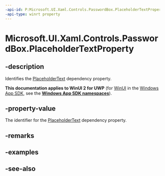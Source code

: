 ```yaml
---
-api-id: P:Microsoft.UI.Xaml.Controls.PasswordBox.PlaceholderTextProperty
-api-type: winrt property
---
```


<!-- Property syntax
public Windows.UI.Xaml.DependencyProperty PlaceholderTextProperty { get; }
-->

# Microsoft.UI.Xaml.Controls.PasswordBox.PlaceholderTextProperty

## -description
Identifies the [PlaceholderText](passwordbox_placeholdertext.md) dependency property.

**This documentation applies to WinUI 2 for UWP** (for [WinUI](/windows/apps/winui/winui3/) in the [Windows App SDK](/windows/apps/windows-app-sdk/), see the **[Windows App SDK namespaces](/windows/windows-app-sdk/api/winrt/)**).

## -property-value
The identifier for the [PlaceholderText](passwordbox_placeholdertext.md) dependency property.

## -remarks

## -examples

## -see-also
